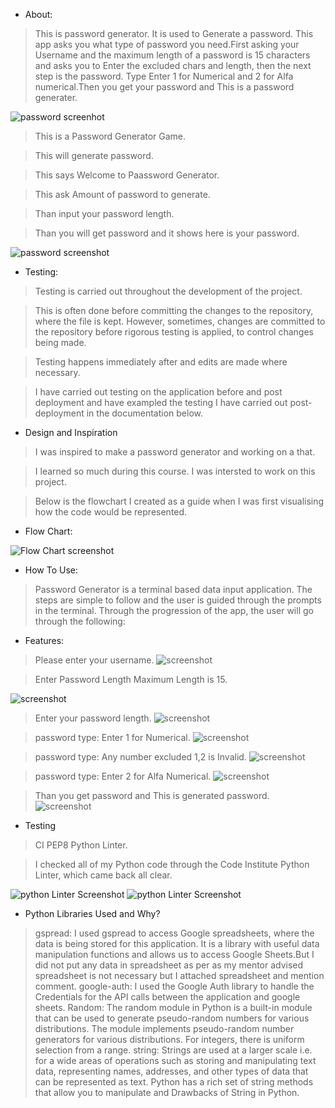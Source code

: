 * About:
>This is password generator. It is used to Generate a password. This app asks you what type of password you need.First asking your Username and the maximum length of a password is 15 characters and asks you to Enter the excluded chars and length, then  the next step is the password. Type Enter 1 for Numerical and 2 for Alfa numerical.Then you get your password and This is a password generater.

![password screenhot](Assets/images/password.10.png)

>This is a Password Generator Game.

>This will generate password.

>This says Welcome to Paassword Generator.

>This ask Amount of password to generate.

>Than input your password length.

>Than you will get password and it shows here is your password.

![password screenshot](Assets/images/password2.png)

* Testing:

>Testing is carried out throughout the development of the project.

>This is often done before committing the changes to the repository, where the file is kept. However, sometimes, changes are committed to the repository before rigorous testing is applied, to control changes being made.

> Testing happens immediately after and edits are made where necessary.

> I have carried out testing on the application before and post deployment and have exampled the testing I have carried out post-deployment in the documentation below. 

* Design and Inspiration

>I was inspired to make a password generator and working on a that.

>I learned so much during this course. I was intersted to work on this project.

>Below is the flowchart I created as a guide when I was first visualising how the code would be represented.

* Flow Chart:

![Flow Chart screenshot](Assets/images/password1.png)

* How To Use:
>Password Generator is a terminal based data input application. The steps are simple to follow and the user is guided through the prompts in the terminal. Through the progression of the app, the user will go through the following:

* Features:

>Please enter your username.
![screenshot](Assets/images/screenshot11.png)

>Enter Password Length Maximum Length is 15.

![screenshot](Assets/images/password12.png)
 
>Enter your password length.
![screenshot](Assets/images/password15.png)

>password type: Enter 1 for Numerical.
![screenshot](Assets/images/password13.png)

>password type: Any number excluded 1,2 is Invalid.
![screenshot](Assets/images/password14.png)

>password type: Enter 2 for Alfa Numerical.
![screenshot](Assets/images/password17.png)

>Than you get password and This is generated password.
![screenshot](Assets/images/password16.png)

* Testing

>CI PEP8 Python Linter.

>I checked all of my Python code through the Code Institute Python Linter, which came back all clear.

![python Linter Screenshot](Assets/images/password5.png)
![python Linter Screenshot](Assets/images/password6.png)

 * Python Libraries Used and Why?

> gspread: I used gspread to access Google spreadsheets, where the data is being stored for this application. It is a library with useful data manipulation functions and allows us to access Google Sheets.But I did not put any data in spreadsheet as per as my mentor advised spreadsheet is not necessary but I attached spreadsheet and mention comment.
> google-auth: I used the Google Auth library to handle the Credentials for the API calls between the application and google sheets.
> Random: The random module in Python is a built-in module that can be used to generate pseudo-random numbers for various distributions. The module implements pseudo-random number generators for various distributions. For integers, there is uniform selection from a range.
> string: Strings are used at a larger scale i.e. for a wide areas of operations such as storing and manipulating text data, representing names, addresses, and other types of data that can be represented as text. Python has a rich set of string methods that allow you to manipulate and Drawbacks
of String in Python.